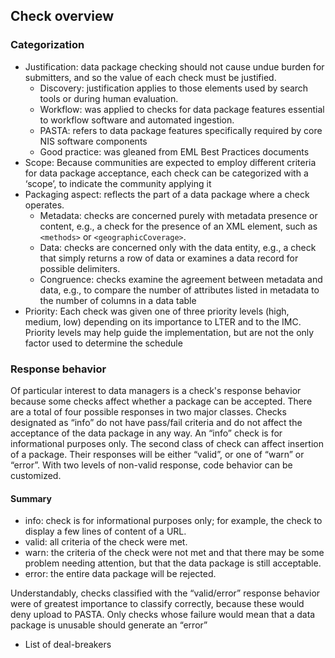 ## Check overview
### Categorization 
- Justification: data package checking should not cause undue burden for submitters, and so the value of each check must be justified. 
  - Discovery: justification applies to those elements used by search tools or during human evaluation.
  - Workflow: was applied to checks for data package features essential to workflow software and automated ingestion. 
  - PASTA: refers to data package features specifically required by core NIS software components
  - Good practice: was gleaned from EML Best Practices documents
- Scope: Because communities are expected to employ different criteria for data package acceptance, each check can be categorized with a ‘scope’, to indicate the community applying it
- Packaging aspect: reflects the part of a data package where a check operates. 
  - Metadata: checks are concerned purely with metadata presence or content, e.g., a check for the presence of an XML element, such as
`<methods>` or `<geographicCoverage>`. 
  - Data: checks are concerned only with the data entity, e.g., a check that simply returns a row of data or examines a data record for possible delimiters. 
  - Congruence: checks examine the agreement between metadata and data, e.g., to compare the number of attributes listed in metadata to the number of columns in a data table
- Priority: Each check was given one of three priority levels (high, medium, low) depending on its importance to LTER and to the IMC. Priority levels may help guide the implementation, but are not the only factor used to determine the schedule
### Response behavior
Of particular interest to data managers is a check's response behavior because some checks affect whether a package can be accepted. There are a total of four possible responses in two major classes. Checks designated as “info” do not have pass/fail criteria and do not affect the acceptance of the data package in any way. An “info” check is for informational purposes only. The second class of check can affect insertion of a package. Their responses will be either “valid”, or one of “warn” or “error”.  With two levels of non-valid response, code behavior can be customized.
#### Summary
- info: check is for informational purposes only; for example, the check to display a few lines of content of a URL.
- valid: all criteria of the check were met.
- warn: the criteria of the check were not met and that there may be some problem needing attention, but that the data package is still acceptable. 
- error: the entire data package will be rejected.

Understandably, checks classified with the “valid/error” response behavior were of greatest importance to classify correctly, because
these would deny upload to PASTA. Only checks whose failure would mean that a data package is unusable should generate an “error”
  - List of deal-breakers
